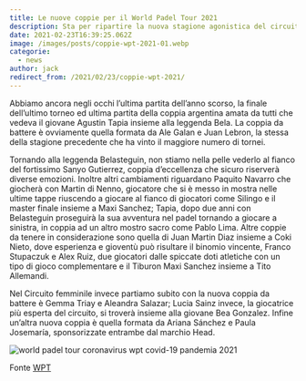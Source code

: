 ```yaml
---
title: Le nuove coppie per il World Padel Tour 2021
description: Sta per ripartire la nuova stagione agonistica del circuito professionale di Padel, non vediamo l’ora di vedere in campo le nuove formazioni di questo 2021, di seguitò le informazioni sulle nuove coppie del World Padel Tour. Nomi come Sanjo Gutierrez e  Belasteguin, Tapia e Lima, Lebron e Galan e molti alti.
date: 2021-02-23T16:39:25.062Z
image: /images/posts/coppie-wpt-2021-01.webp
categorie:
  - news
author: jack
redirect_from: /2021/02/23/coppie-wpt-2021/
---
```

Abbiamo ancora negli occhi l’ultima partita dell’anno scorso, la finale dell’ultimo torneo ed ultima partita della coppia argentina amata da tutti che vedeva il giovane Agustin Tapia insieme alla leggenda Bela. 
La coppia da battere è ovviamente quella formata da Ale Galan e Juan Lebron, la stessa della stagione precedente che ha vinto il maggiore numero di tornei.

Tornando alla leggenda Belasteguin, non stiamo nella pelle vederlo al fianco del fortissimo Sanyo Gutierrez, coppia d’eccellenza che sicuro riserverà diverse emozioni.
Inoltre altri cambiamenti riguardano Paquito Navarro che giocherà con Martin di Nenno, giocatore che si è messo in mostra nelle ultime tappe riuscendo a giocare al fianco di giocatori come Silingo e il master finale insieme a Maxi Sanchez; Tapia, dopo due anni con Belasteguin proseguirà la sua avventura nel padel tornando a giocare a sinistra, in coppia ad un altro mostro sacro come Pablo Lima. Altre coppie da tenere in considerazione sono quella di Juan Martin Diaz insieme a Coki Nieto, dove esperienza e gioventù può risultare il binomio vincente, Franco Stupaczuk e Alex Ruiz, due giocatori dalle spiccate doti atletiche con un tipo di gioco complementare e il Tiburon Maxi Sanchez insieme a Tito Allemandi. 

Nel Circuito femminile invece partiamo subito con la nuova coppia da battere è Gemma Triay e Aleandra Salazar; Lucia Sainz invece, la giocatrice più esperta del circuito, si troverà insieme alla giovane Bea Gonzalez. Infine un’altra nuova coppia è quella formata da Ariana Sánchez e Paula Josemaría, sponsorizzate entrambe dal marchio Head. 

![world padel tour coronavirus wpt covid-19 pandemia 2021](/images/posts/coppie-wpt-2021-02.webp)

Fonte [WPT](https://www.worldpadeltour.com/)
